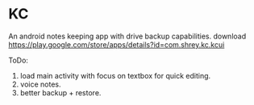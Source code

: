 # KC
An android notes keeping app with drive backup capabilities.
download https://play.google.com/store/apps/details?id=com.shrey.kc.kcui

ToDo:
1. load main activity with focus on textbox for quick editing.
2. voice notes.
3. better backup + restore.